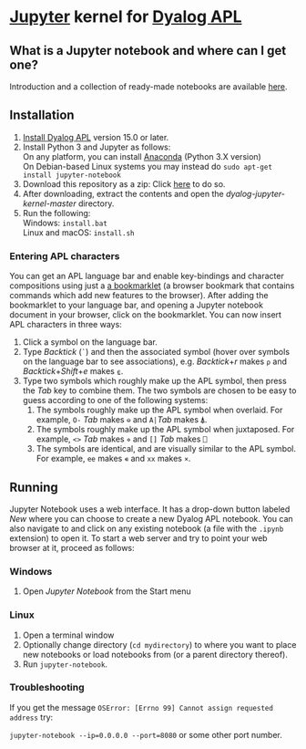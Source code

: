 # [Jupyter](http://jupyter.org/) kernel for [Dyalog APL](https://www.dyalog.com/)

## What is a Jupyter notebook and where can I get one?

Introduction and a collection of ready-made notebooks are available [here](https://github.com/Dyalog/dyalog-jupyter-notebooks#what-is-a-jupyter-notebook).

## Installation

1. [Install Dyalog APL](https://www.dyalog.com/download-zone.htm) version 15.0 or later.
1. Install Python 3 and Jupyter as follows:  
   On any platform, you can install [Anaconda](https://www.anaconda.com/download/) (Python 3.X version)  
   On Debian-based Linux systems you may instead do `sudo apt-get install jupyter-notebook`
1. Download this repository as a zip: Click [here](https://github.com/Dyalog/dyalog-jupyter-kernel/archive/master.zip) to do so.
1. After downloading, extract the contents and open the *dyalog-jupyter-kernel-master* directory.
1. Run the following:  
   Windows: `install.bat`  
   Linux and macOS: `install.sh`

### Entering APL characters

You can get an APL language bar and enable key-bindings and character compositions using just a [a bookmarklet](https://abrudz.github.io/lb/apl) (a browser bookmark that contains commands which add new features to the browser). After adding the bookmarklet to your language bar, and opening a Jupyter notebook document in your browser, click on the bookmarklet. You can now insert APL characters in three ways:

1. Click a symbol on the language bar.
1. Type *Backtick* (`` ` ``) and then the associated symbol (hover over symbols on the language bar to see associations), e.g. *Backtick*+*r* makes `⍴` and *Backtick*+*Shift*+*e* makes `⍷`.
1. Type two symbols which roughly make up the APL symbol, then press the *Tab* key to combine them. The two symbols are chosen to be easy to guess according to one of the following systems:
    1. The symbols roughly make up the APL symbol when overlaid. For example, `O-` *Tab* makes `⊖` and `A|`*Tab*  makes `⍋`.
    1. The symbols roughly make up the APL symbol when juxtaposed. For example, `<>` *Tab* makes `⋄` and `[]` *Tab* makes `⎕`
    1. The symbols are identical, and are visually similar to the APL symbol. For example, `ee` makes `∊` and `xx` makes `×`.

## Running

Jupyter Notebook uses a web interface. It has a drop-down button labeled *New* where you can choose to create a new Dyalog APL notebook. You can also navigate to and click on any existing notebook (a file with the `.ipynb` extension) to open it.
To start a web server and try to point your web browser at it, proceed as follows:

### Windows
1. Open *Jupyter Notebook* from the Start menu

### Linux
1. Open a terminal window  
1. Optionally change directory (`cd mydirectory`) to where you want to place new notebooks or load notebooks from (or a parent directory thereof).
1. Run `jupyter-notebook`.

### Troubleshooting

If you get the message `OSError: [Errno 99] Cannot assign requested address` try:

`jupyter-notebook --ip=0.0.0.0 --port=8080` or some other port number.
